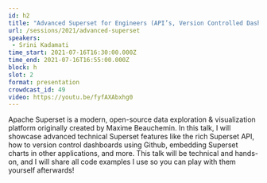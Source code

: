 ```yaml
---
id: h2
title: "Advanced Superset for Engineers (API’s, Version Controlled Dashboards, & more)"
url: /sessions/2021/advanced-superset
speakers:
 - Srini Kadamati
time_start: 2021-07-16T16:30:00.000Z
time_end: 2021-07-16T16:55:00.000Z
block: h
slot: 2
format: presentation
crowdcast_id: 49
video: https://youtu.be/fyfAXAbxhg0
---
```


Apache Superset is a modern, open-source data exploration & visualization platform originally created by Maxime Beauchemin. In this talk, I will showcase advanced technical Superset features like the rich Superset API, how to version control dashboards using Github, embedding Superset charts in other applications, and more. This talk will be technical and hands-on, and I will share all code examples I use so you can play with them yourself afterwards!
